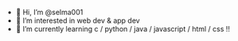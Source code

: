 - 👋 Hi, I’m @selma001
- 👀 I’m interested in web dev & app dev 
- 🌱 I’m currently learning c / python / java / javascript / html / css !!


<!---
selma001/selma001 is a ✨ special ✨ repository because its `README.md` (this file) appears on your GitHub profile.
You can click the Preview link to take a look at your changes.
--->
